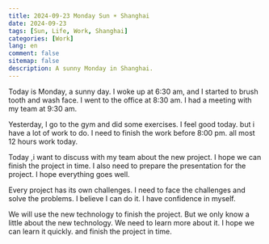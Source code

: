 ```yaml
---
title: 2024-09-23 Monday Sun ☀️ Shanghai
date: 2024-09-23
tags: [Sun, Life, Work, Shanghai]
categories: [Work]
lang: en
comment: false
sitemap: false
description: A sunny Monday in Shanghai.
---
```


Today is Monday, a sunny day. I woke up at 6:30 am, and I started to brush tooth and wash face. I went to the office at 8:30 am. I had a meeting with my team at 9:30 am. 

Yesterday, I go to the gym and did some exercises. I feel good today. but i have a lot of work to do. I need to finish the work before 8:00 pm. all most 12 hours work today.

Today ,i want to discuss with my team about the new project. I hope we can finish the project in time. I also need to prepare the presentation for the project. I hope everything goes well.

Every project has its own challenges. I need to face the challenges and solve the problems. I believe I can do it. I have confidence in myself.

We will use the new technology to finish the project. But we only know a little about the new technology. We need to learn more about it. I hope we can learn it quickly. and finish the project in time.


